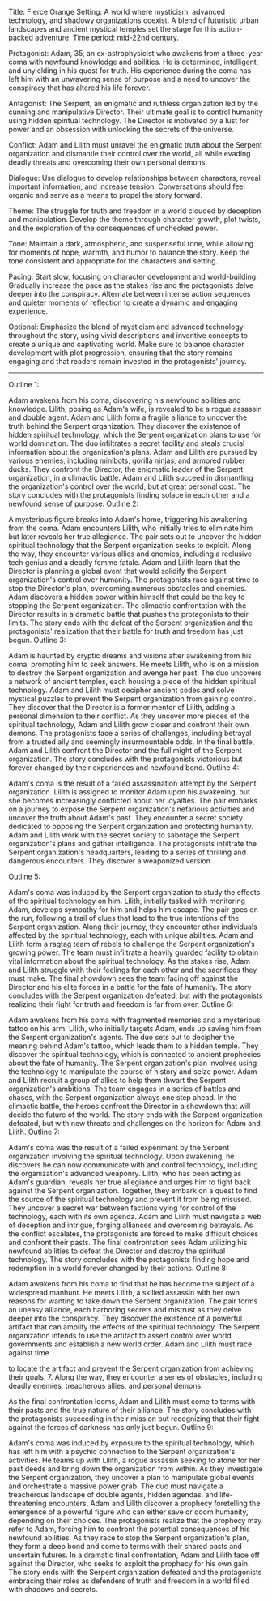 Title: Fierce Orange
Setting: A world where mysticism, advanced technology, and shadowy organizations coexist. A blend of futuristic urban landscapes and ancient mystical temples set the stage for this action-packed adventure. Time period: mid-22nd century.

Protagonist: Adam, 35, an ex-astrophysicist who awakens from a three-year coma with newfound knowledge and abilities. He is determined, intelligent, and unyielding in his quest for truth. His experience during the coma has left him with an unwavering sense of purpose and a need to uncover the conspiracy that has altered his life forever.

Antagonist: The Serpent, an enigmatic and ruthless organization led by the cunning and manipulative Director. Their ultimate goal is to control humanity using hidden spiritual technology. The Director is motivated by a lust for power and an obsession with unlocking the secrets of the universe.

Conflict: Adam and Lilith must unravel the enigmatic truth about the Serpent organization and dismantle their control over the world, all while evading deadly threats and overcoming their own personal demons.

Dialogue: Use dialogue to develop relationships between characters, reveal important information, and increase tension. Conversations should feel organic and serve as a means to propel the story forward.

Theme: The struggle for truth and freedom in a world clouded by deception and manipulation. Develop the theme through character growth, plot twists, and the exploration of the consequences of unchecked power.

Tone: Maintain a dark, atmospheric, and suspenseful tone, while allowing for moments of hope, warmth, and humor to balance the story. Keep the tone consistent and appropriate for the characters and setting.

Pacing: Start slow, focusing on character development and world-building. Gradually increase the pace as the stakes rise and the protagonists delve deeper into the conspiracy. Alternate between intense action sequences and quieter moments of reflection to create a dynamic and engaging experience.

Optional: Emphasize the blend of mysticism and advanced technology throughout the story, using vivid descriptions and inventive concepts to create a unique and captivating world. Make sure to balance character development with plot progression, ensuring that the story remains engaging and that readers remain invested in the protagonists' journey.



***

Outline 1:

Adam awakens from his coma, discovering his newfound abilities and knowledge.
Lilith, posing as Adam's wife, is revealed to be a rogue assassin and double agent.
Adam and Lilith form a fragile alliance to uncover the truth behind the Serpent organization.
They discover the existence of hidden spiritual technology, which the Serpent organization plans to use for world domination.
The duo infiltrates a secret facility and steals crucial information about the organization's plans.
Adam and Lilith are pursued by various enemies, including minibots, gorilla ninjas, and armored rubber ducks.
They confront the Director, the enigmatic leader of the Serpent organization, in a climactic battle.
Adam and Lilith succeed in dismantling the organization's control over the world, but at great personal cost.
The story concludes with the protagonists finding solace in each other and a newfound sense of purpose.
Outline 2:

A mysterious figure breaks into Adam's home, triggering his awakening from the coma.
Adam encounters Lilith, who initially tries to eliminate him but later reveals her true allegiance.
The pair sets out to uncover the hidden spiritual technology that the Serpent organization seeks to exploit.
Along the way, they encounter various allies and enemies, including a reclusive tech genius and a deadly femme fatale.
Adam and Lilith learn that the Director is planning a global event that would solidify the Serpent organization's control over humanity.
The protagonists race against time to stop the Director's plan, overcoming numerous obstacles and enemies.
Adam discovers a hidden power within himself that could be the key to stopping the Serpent organization.
The climactic confrontation with the Director results in a dramatic battle that pushes the protagonists to their limits.
The story ends with the defeat of the Serpent organization and the protagonists' realization that their battle for truth and freedom has just begun.
Outline 3:

Adam is haunted by cryptic dreams and visions after awakening from his coma, prompting him to seek answers.
He meets Lilith, who is on a mission to destroy the Serpent organization and avenge her past.
The duo uncovers a network of ancient temples, each housing a piece of the hidden spiritual technology.
Adam and Lilith must decipher ancient codes and solve mystical puzzles to prevent the Serpent organization from gaining control.
They discover that the Director is a former mentor of Lilith, adding a personal dimension to their conflict.
As they uncover more pieces of the spiritual technology, Adam and Lilith grow closer and confront their own demons.
The protagonists face a series of challenges, including betrayal from a trusted ally and seemingly insurmountable odds.
In the final battle, Adam and Lilith confront the Director and the full might of the Serpent organization.
The story concludes with the protagonists victorious but forever changed by their experiences and newfound bond.
Outline 4:

Adam's coma is the result of a failed assassination attempt by the Serpent organization.
Lilith is assigned to monitor Adam upon his awakening, but she becomes increasingly conflicted about her loyalties.
The pair embarks on a journey to expose the Serpent organization's nefarious activities and uncover the truth about Adam's past.
They encounter a secret society dedicated to opposing the Serpent organization and protecting humanity.
Adam and Lilith work with the secret society to sabotage the Serpent organization's plans and gather intelligence.
The protagonists infiltrate the Serpent organization's headquarters, leading to a series of thrilling and dangerous encounters.
They discover a weaponized version

Outline 5:

Adam's coma was induced by the Serpent organization to study the effects of the spiritual technology on him.
Lilith, initially tasked with monitoring Adam, develops sympathy for him and helps him escape.
The pair goes on the run, following a trail of clues that lead to the true intentions of the Serpent organization.
Along their journey, they encounter other individuals affected by the spiritual technology, each with unique abilities.
Adam and Lilith form a ragtag team of rebels to challenge the Serpent organization's growing power.
The team must infiltrate a heavily guarded facility to obtain vital information about the spiritual technology.
As the stakes rise, Adam and Lilith struggle with their feelings for each other and the sacrifices they must make.
The final showdown sees the team facing off against the Director and his elite forces in a battle for the fate of humanity.
The story concludes with the Serpent organization defeated, but with the protagonists realizing their fight for truth and freedom is far from over.
Outline 6:

Adam awakens from his coma with fragmented memories and a mysterious tattoo on his arm.
Lilith, who initially targets Adam, ends up saving him from the Serpent organization's agents.
The duo sets out to decipher the meaning behind Adam's tattoo, which leads them to a hidden temple.
They discover the spiritual technology, which is connected to ancient prophecies about the fate of humanity.
The Serpent organization's plan involves using the technology to manipulate the course of history and seize power.
Adam and Lilith recruit a group of allies to help them thwart the Serpent organization's ambitions.
The team engages in a series of battles and chases, with the Serpent organization always one step ahead.
In the climactic battle, the heroes confront the Director in a showdown that will decide the future of the world.
The story ends with the Serpent organization defeated, but with new threats and challenges on the horizon for Adam and Lilith.
Outline 7:

Adam's coma was the result of a failed experiment by the Serpent organization involving the spiritual technology.
Upon awakening, he discovers he can now communicate with and control technology, including the organization's advanced weaponry.
Lilith, who has been acting as Adam's guardian, reveals her true allegiance and urges him to fight back against the Serpent organization.
Together, they embark on a quest to find the source of the spiritual technology and prevent it from being misused.
They uncover a secret war between factions vying for control of the technology, each with its own agenda.
Adam and Lilith must navigate a web of deception and intrigue, forging alliances and overcoming betrayals.
As the conflict escalates, the protagonists are forced to make difficult choices and confront their pasts.
The final confrontation sees Adam utilizing his newfound abilities to defeat the Director and destroy the spiritual technology.
The story concludes with the protagonists finding hope and redemption in a world forever changed by their actions.
Outline 8:

Adam awakens from his coma to find that he has become the subject of a widespread manhunt.
He meets Lilith, a skilled assassin with her own reasons for wanting to take down the Serpent organization.
The pair forms an uneasy alliance, each harboring secrets and mistrust as they delve deeper into the conspiracy.
They discover the existence of a powerful artifact that can amplify the effects of the spiritual technology.
The Serpent organization intends to use the artifact to assert control over world governments and establish a new world order.
Adam and Lilith must race against time

to locate the artifact and prevent the Serpent organization from achieving their goals.
7. Along the way, they encounter a series of obstacles, including deadly enemies, treacherous allies, and personal demons.

As the final confrontation looms, Adam and Lilith must come to terms with their pasts and the true nature of their alliance.
The story concludes with the protagonists succeeding in their mission but recognizing that their fight against the forces of darkness has only just begun.
Outline 9:

Adam's coma was induced by exposure to the spiritual technology, which has left him with a psychic connection to the Serpent organization's activities.
He teams up with Lilith, a rogue assassin seeking to atone for her past deeds and bring down the organization from within.
As they investigate the Serpent organization, they uncover a plan to manipulate global events and orchestrate a massive power grab.
The duo must navigate a treacherous landscape of double agents, hidden agendas, and life-threatening encounters.
Adam and Lilith discover a prophecy foretelling the emergence of a powerful figure who can either save or doom humanity, depending on their choices.
The protagonists realize that the prophecy may refer to Adam, forcing him to confront the potential consequences of his newfound abilities.
As they race to stop the Serpent organization's plan, they form a deep bond and come to terms with their shared pasts and uncertain futures.
In a dramatic final confrontation, Adam and Lilith face off against the Director, who seeks to exploit the prophecy for his own gain.
The story ends with the Serpent organization defeated and the protagonists embracing their roles as defenders of truth and freedom in a world filled with shadows and secrets.